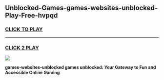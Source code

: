 
## Unblocked-Games-games-websites-unblocked-Play-Free-hvpqd
<h3>
<a href="https://premium76.site?title=games-websites-unblocked&ref=10A">CLICK TO PLAY</a></h3>
<hr>

<h3>
<a href="https://premium76.site?title=games-websites-unblocked&ref=10A">CLICK 2 PLAY</a>
  
</h3>

<a href="https://premium76.site?title=games-websites-unblocked&ref=10A"><img src="https://clearcache.store/games.png"></a>


**games-websites-unblocked games unblocked: Your Gateway to Fun and Accessible Online Gaming**
